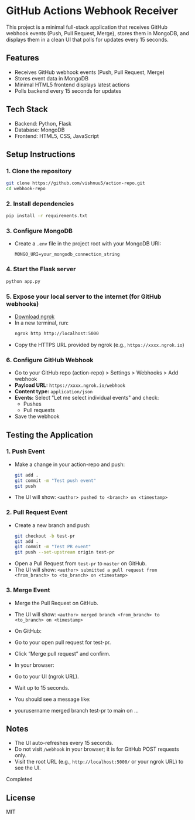 # GitHub Actions Webhook Receiver

This project is a minimal full-stack application that receives GitHub webhook events (Push, Pull Request, Merge), stores them in MongoDB, and displays them in a clean UI that polls for updates every 15 seconds.

## Features
- Receives GitHub webhook events (Push, Pull Request, Merge)
- Stores event data in MongoDB
- Minimal HTML5 frontend displays latest actions
- Polls backend every 15 seconds for updates

## Tech Stack
- Backend: Python, Flask
- Database: MongoDB
- Frontend: HTML5, CSS, JavaScript

## Setup Instructions

### 1. Clone the repository
```bash
git clone https://github.com/vishnuu5/action-repo.git
cd webhook-repo
```

### 2. Install dependencies
```bash
pip install -r requirements.txt
```

### 3. Configure MongoDB
- Create a `.env` file in the project root with your MongoDB URI:
  ```
  MONGO_URI=your_mongodb_connection_string
  ```

### 4. Start the Flask server
```bash
python app.py
```

### 5. Expose your local server to the internet (for GitHub webhooks)
- [Download ngrok](https://ngrok.com/download)
- In a new terminal, run:
  ```bash
  ngrok http http://localhost:5000
  ```
- Copy the HTTPS URL provided by ngrok (e.g., `https://xxxx.ngrok.io`)

### 6. Configure GitHub Webhook
- Go to your GitHub repo (action-repo) > Settings > Webhooks > Add webhook
- **Payload URL:** `https://xxxx.ngrok.io/webhook`
- **Content type:** `application/json`
- **Events:** Select "Let me select individual events" and check:
  - Pushes
  - Pull requests
- Save the webhook

## Testing the Application

### 1. Push Event
- Make a change in your action-repo and push:
  ```bash
  git add .
  git commit -m "Test push event"
  git push
  ```
- The UI will show: `<author> pushed to <branch> on <timestamp>`

### 2. Pull Request Event
- Create a new branch and push:
  ```bash
  git checkout -b test-pr
  git add .
  git commit -m "Test PR event"
  git push --set-upstream origin test-pr
  ```
- Open a Pull Request from `test-pr` to `master` on GitHub.
- The UI will show: `<author> submitted a pull request from <from_branch> to <to_branch> on <timestamp>`

### 3. Merge Event
- Merge the Pull Request on GitHub.
- The UI will show: `<author> merged branch <from_branch> to <to_branch> on <timestamp>`

- On GitHub:
- Go to your open pull request for test-pr.
- Click “Merge pull request” and confirm.
-  In your browser:
- Go to your UI (ngrok URL).
- Wait up to 15 seconds.
- You should see a message like:
- yourusername merged branch test-pr to main on ...

## Notes
- The UI auto-refreshes every 15 seconds.
- Do not visit `/webhook` in your browser; it is for GitHub POST requests only.
- Visit the root URL (e.g., `http://localhost:5000/` or your ngrok URL) to see the UI.

Completed

## License
MIT 
